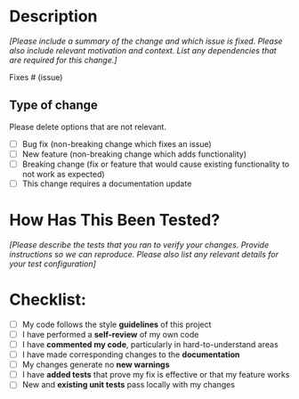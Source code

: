# Description

_[Please include a summary of the change and which issue is fixed. Please also include relevant motivation and context. List any dependencies that are required for this change.]_

Fixes # (issue)

## Type of change

Please delete options that are not relevant.

- [ ] Bug fix (non-breaking change which fixes an issue)
- [ ] New feature (non-breaking change which adds functionality)
- [ ] Breaking change (fix or feature that would cause existing functionality to not work as expected)
- [ ] This change requires a documentation update

# How Has This Been Tested?

_[Please describe the tests that you ran to verify your changes. Provide instructions so we can reproduce. Please also list any relevant details for your test configuration]_

# Checklist:

- [ ] My code follows the style **guidelines** of this project
- [ ] I have performed a **self-review** of my own code
- [ ] I have **commented my code**, particularly in hard-to-understand areas
- [ ] I have made corresponding changes to the **documentation**
- [ ] My changes generate no **new warnings**
- [ ] I have **added tests** that prove my fix is effective or that my feature works
- [ ] New and **existing unit tests** pass locally with my changes
